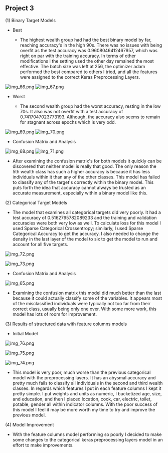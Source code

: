 ## Project 3

(1) Binary Target Models

- Best

    - The highest wealth group had had the best binary model by far, reaching accuracy's in the high 90s. There was no 
    issues with being overfit as the test accuracy was 0.9608046412467957, which was right on par with the training
      accuracy. In terms of other modifications I the setting used the other day remained the most effective. The batch
      size was left at 256, the optimizer adam performed the best compared to others I tried, and all the features
      were assigned to the correct Keras Preprocessing Layers. 

![img_66.png](img_66.png)         ![img_67.png](img_67.png)


- Worst 

    - The second wealth group had the worst accuracy, resting in the low 70s. It also was not overfit with a test 
  accuracy of 0.7417047023773193. Although, the accuracy also seems to remain for stagnant across epochs which is 
      very odd.
    
![img_69.png](img_69.png)         ![img_70.png](img_70.png)

- Confusion Matrix and Analysis 

![img_68.png](img_68.png)         ![img_71.png](img_71.png)

   - After examining the confusion matrix's for both models it quickly can be discovered that neither model is really
that good. The only reason the 5th wealth class has such a higher accuracy is because it has less individuals within it
     than any of the other classes. This model has failed to classify any of the target's correctly within the binary
     model. This puts forth the idea that accuracy cannot always be trusted as an accurate measurement, especially within
     a binary model like this.

(2) Categorical Target Models

- The model that examines all categorical targets did very poorly. It had a test accuracy of 0.5162795782089233 and 
the training and validation accuracies were both very low as well. To calculate loss for this model I used
  Sparse Categorical Crossentropy; similarly, I used Sparse Categorical Accuracy to get the accuracy. I also needed
  to change the density in the last layer of the model to six to get the model to run and account for all five
  targets.

![img_72.png](img_72.png)

![img_73.png](img_73.png)

- Confusion Matrix and Analysis 

![img_65.png](img_65.png)

  - Examining the confusion matrix this model did much better than the last because it could actually classify some
of the variables. It appears most of the misclassified individuals were typically not too far from their correct class,
    usually being only one over. With some more work, this model has lots of room for improvement. 

(3) Results of structured data with feature columns models

- Initial Model

![img_76.png](img_76.png)

![img_75.png](img_75.png)

![img_74.png](img_74.png)


  - This model is very poor, much worse than the previous categorical model with the preprocessing layers. It has an
abysmal accuracy and pretty much fails to classify all individuals in the second and third wealth classes. In regards
    which features I put in each feature columns I kept it pretty simple. I put weights and units as numeric, I
    bucketized age, size, and education, and then I placed location, cook, car, electric, toilet, potable,
    gender all within indicator columns. With the poor success of this model I feel it may be more worth my time to
    try and improve the previous model.
    

(4) Model Improvement

- With the feature columns model performing so poorly I decided to make some changes to the categorical keras
  preprocessing layers model in an effort to make improvements.
